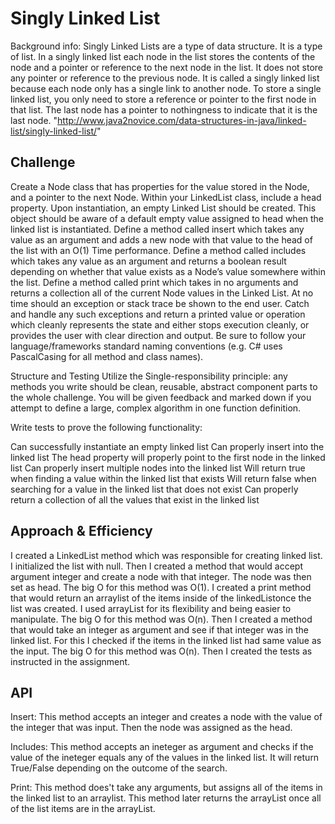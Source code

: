 # Singly Linked List
 Background info:
Singly Linked Lists are a type of data structure. It is a type of list. In a singly linked list each node in the list stores the contents of the node and a pointer or reference to the next node in the list. It does not store any pointer or reference to the previous node. It is called a singly linked list because each node only has a single link to another node. To store a single linked list, you only need to store a reference or pointer to the first node in that list. The last node has a pointer to nothingness to indicate that it is the last node.
"http://www.java2novice.com/data-structures-in-java/linked-list/singly-linked-list/"


## Challenge
Create a Node class that has properties for the value stored in the Node, and a pointer to the next Node.
Within your LinkedList class, include a head property. Upon instantiation, an empty Linked List should be created.
This object should be aware of a default empty value assigned to head when the linked list is instantiated.
Define a method called insert which takes any value as an argument and adds a new node with that value to the head of the list with an O(1) Time performance.
Define a method called includes which takes any value as an argument and returns a boolean result depending on whether that value exists as a Node’s value somewhere within the list.
Define a method called print which takes in no arguments and returns a collection all of the current Node values in the Linked List.
At no time should an exception or stack trace be shown to the end user. Catch and handle any such exceptions and return a printed value or operation which cleanly represents the state and either stops execution cleanly, or provides the user with clear direction and output.
Be sure to follow your language/frameworks standard naming conventions (e.g. C# uses PascalCasing for all method and class names).

Structure and Testing
Utilize the Single-responsibility principle: any methods you write should be clean, reusable, abstract component parts to the whole challenge. You will be given feedback and marked down if you attempt to define a large, complex algorithm in one function definition.

Write tests to prove the following functionality:

Can successfully instantiate an empty linked list
Can properly insert into the linked list
The head property will properly point to the first node in the linked list
Can properly insert multiple nodes into the linked list
Will return true when finding a value within the linked list that exists
Will return false when searching for a value in the linked list that does not exist
Can properly return a collection of all the values that exist in the linked list


## Approach & Efficiency
I created a LinkedList method which was responsible for creating linked list. I initialized the list with null. 
Then I created a method that would accept argument integer and create a node with that integer.  The node was then set as head. The big O for this method was O(1).
I created a print method that would return an arraylist of the items inside of the linkedListonce the list was created. I used arrayList for its flexibility and being easier to manipulate. The big O for this method was O(n).
Then I created a method that would take an integer as argument and see if that integer was in the linked list. For this I checked if the items in the linked list had same value as the input. The big O for this method was O(n).
Then I created the tests as instructed in the assignment.

## API
Insert: This method accepts an integer and creates a node with the value of the integer that was input. Then the node was assigned as the head.

Includes: This method accepts an ineteger as argument and checks if the value of the ineteger equals any of the values in the linked list. It will return True/False depending on the outcome of the search.

Print: This method does't take any arguments, but assigns all of the items in the linked list to an arraylist. This method later returns the arrayList once all of the list items are in the arrayList.

